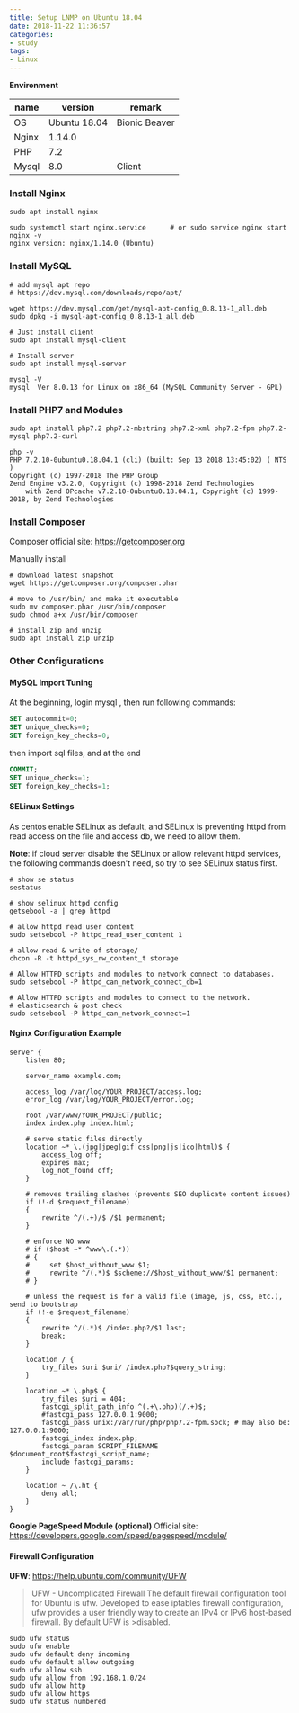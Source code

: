 ```yaml
---
title: Setup LNMP on Ubuntu 18.04
date: 2018-11-22 11:36:57
categories:
- study
tags:
- Linux
---
```


**Environment**

name   | version | remark
----   | ------- | ------
OS     | Ubuntu 18.04 | Bionic Beaver
Nginx  | 1.14.0  |
PHP    | 7.2     |
Mysql  | 8.0     | Client

<!--more-->


### Install Nginx

```
sudo apt install nginx

sudo systemctl start nginx.service		# or sudo service nginx start
nginx -v
nginx version: nginx/1.14.0 (Ubuntu)
```

### Install MySQL

```
# add mysql apt repo
# https://dev.mysql.com/downloads/repo/apt/

wget https://dev.mysql.com/get/mysql-apt-config_0.8.13-1_all.deb
sudo dpkg -i mysql-apt-config_0.8.13-1_all.deb

# Just install client
sudo apt install mysql-client

# Install server
sudo apt install mysql-server

mysql -V
mysql  Ver 8.0.13 for Linux on x86_64 (MySQL Community Server - GPL)
```

### Install PHP7 and Modules

```
sudo apt install php7.2 php7.2-mbstring php7.2-xml php7.2-fpm php7.2-mysql php7.2-curl

php -v
PHP 7.2.10-0ubuntu0.18.04.1 (cli) (built: Sep 13 2018 13:45:02) ( NTS )
Copyright (c) 1997-2018 The PHP Group
Zend Engine v3.2.0, Copyright (c) 1998-2018 Zend Technologies
    with Zend OPcache v7.2.10-0ubuntu0.18.04.1, Copyright (c) 1999-2018, by Zend Technologies
```

### Install Composer

Composer official site: https://getcomposer.org

Manually install

```
# download latest snapshot
wget https://getcomposer.org/composer.phar

# move to /usr/bin/ and make it executable
sudo mv composer.phar /usr/bin/composer
sudo chmod a+x /usr/bin/composer

# install zip and unzip
sudo apt install zip unzip
```

### Other Configurations

#### MySQL Import Tuning

At the beginning, login mysql , then run following commands:

```sql
SET autocommit=0;
SET unique_checks=0;
SET foreign_key_checks=0;
```
then import sql files, and at the end

```sql
COMMIT;
SET unique_checks=1;
SET foreign_key_checks=1;
```

#### SELinux Settings

As centos enable SELinux as default, and SELinux is preventing httpd from read access on the file and access db, we need to allow them.

**Note**: if cloud server disable the SELinux or allow relevant httpd services, the following commands doesn't need, so try to see SELinux status first.

```
# show se status
sestatus

# show selinux httpd config
getsebool -a | grep httpd

# allow httpd read user content
sudo setsebool -P httpd_read_user_content 1

# allow read & write of storage/
chcon -R -t httpd_sys_rw_content_t storage

# Allow HTTPD scripts and modules to network connect to databases.
sudo setsebool -P httpd_can_network_connect_db=1

# Allow HTTPD scripts and modules to connect to the network.
# elasticsearch & post check
sudo setsebool -P httpd_can_network_connect=1
```

#### Nginx Configuration Example
```
server {
    listen 80;

    server_name example.com;

    access_log /var/log/YOUR_PROJECT/access.log;
    error_log /var/log/YOUR_PROJECT/error.log;

    root /var/www/YOUR_PROJECT/public;
    index index.php index.html;

    # serve static files directly
    location ~* \.(jpg|jpeg|gif|css|png|js|ico|html)$ {
        access_log off;
        expires max;
        log_not_found off;
    }

    # removes trailing slashes (prevents SEO duplicate content issues)
    if (!-d $request_filename)
    {
        rewrite ^/(.+)/$ /$1 permanent;
    }

    # enforce NO www
    # if ($host ~* ^www\.(.*))
    # {
    #     set $host_without_www $1;
    #     rewrite ^/(.*)$ $scheme://$host_without_www/$1 permanent;
    # }

    # unless the request is for a valid file (image, js, css, etc.), send to bootstrap
    if (!-e $request_filename)
    {
        rewrite ^/(.*)$ /index.php?/$1 last;
        break;
    }

    location / {
        try_files $uri $uri/ /index.php?$query_string;
    }

    location ~* \.php$ {
        try_files $uri = 404;
        fastcgi_split_path_info ^(.+\.php)(/.+)$;
        #fastcgi_pass 127.0.0.1:9000;
        fastcgi_pass unix:/var/run/php/php7.2-fpm.sock; # may also be: 127.0.0.1:9000;
        fastcgi_index index.php;
        fastcgi_param SCRIPT_FILENAME $document_root$fastcgi_script_name;
        include fastcgi_params;
    }

    location ~ /\.ht {
        deny all;
    }
}
```

**Google PageSpeed Module (optional)**
Official site: https://developers.google.com/speed/pagespeed/module/

#### Firewall Configuration

**UFW**: https://help.ubuntu.com/community/UFW

>UFW - Uncomplicated Firewall
The default firewall configuration tool for Ubuntu is ufw. Developed to ease iptables firewall configuration, ufw provides a user friendly way to create an IPv4 or IPv6 host-based firewall. By default UFW is >disabled.

```shell
sudo ufw status
sudo ufw enable
sudo ufw default deny incoming
sudo ufw default allow outgoing
sudo ufw allow ssh
sudo ufw allow from 192.168.1.0/24
sudo ufw allow http
sudo ufw allow https
sudo ufw status numbered
```